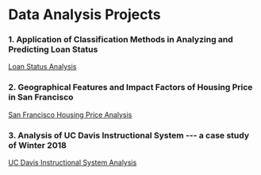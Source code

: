 # Data Analysis Projects

### 1. Application of Classification Methods in Analyzing and Predicting Loan Status

[Loan Status Analysis](https://github.com/yuydu/data-project/tree/master/Loan%20Status%20Analysis)

### 2. Geographical Features and Impact Factors of Housing Price in San Francisco

[San Francisco Housing Price Analysis](https://github.com/yuydu/data-project/tree/master/San%20Francisco%20Housing%20Price%20Analysis)


### 3. Analysis of UC Davis Instructional System --- a case study of Winter 2018

[UC Davis Instructional System Analysis](https://github.com/yuydu/data-project/tree/master/UC%20Davis%20Instructional%20System%20Analysis)
